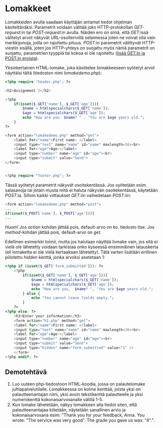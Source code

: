 # Lomakkeet
Lomakkeiden avulla saadaan käyttäjän antamat tiedot ohjelman käsiteltäväksi. Parametrit voidaan välitää joko HTTP-protokollan *GET-request*:in tai *POST-request*:in avulla. Näiden ero on siinä, että *GET*:issä välitetyt arvot näkyvät URL-osoiterivillä selaimessa joten ne voivat olla vain merkkijonoja, joilla on rajoitettu pituus. *POST*:in parametrit välittyvät HTTP-viestin sisällä, joten jos HTTP-yhteys on suojattu myös nämä parametrit on suojattu, parametrien tyyppiä tai kokoa ei ole rajoitettu ([lisää GET:in ja POST:in eroista](https://www.w3schools.in/php/get-post/)).

Yksinkertainen HTML-lomake, joka käsittelee lomakkeeseen syötetyt arvot näyttäisi tältä (tiedoston nimi *lomakedemo.php*):

```php
<?php require "header.php"; ?>

<h2>Assignment 2</h2>

<?php
    if(isset($_GET['name'], $_GET['age'])){
        $name = htmlspecialchars($_GET['name']);
        $age = htmlspecialchars($_GET['age']);
        echo "How are you  $name? " . "You are $age years old.";
    }
?>

<form action="lomakedemo.php" method="get">
    <label for="name">First name: </label> 
    <input type="text" name="name" id="name" maxlength=30><br>
    <label for="age">Age:</label>
    <input type="number" name="age" id="age"><br>
    <input type="submit" value="Send">
</form>


<?php require "footer.php"; ?>
```

Tässä syötetyt parametrit näkyvät osoitekentässä. Jos syötetään esim. salasanoja tai jotain muuta mitä ei haluta näkyvän osoitekentässä, käytetään *POST*:ia. Silloin kaikki viittaukset *GET*:iin vaihedetaan *POST*:iin:

```php
<form action="lomakedemo.php" method="post">
...
if(isset($_POST['name'], $_POST['age'])){
...
```

*Huom!* Jos *action* kohdan jättää pois, default-arvo on ko. tiedosto itse. Jos *method*-kohdan jättää pois, default-arvo on *get*.

Edellinen esimerkki toimii, mutta jos halutaan näyttää lomake vain, jos sitä ei vielä ole lähetetty voidaan tarkistaa onko kyseessä ensimmäinen latauskerta (eli lomaketta ei ole vielä kertaakaan lähetetty). Tätä varten lisätään erillinen piilotettu *hidden* kenttä, jonka arvoksi asetetaan 1:

```php
<?php if (isset($_GET['form_submitted'])): ?>
    <?php
        if(isset($_GET['name'], $_GET['age'])){
            $name = htmlspecialchars($_GET['name']);
            $age = htmlspecialchars($_GET['age']);
            echo "How are you,  $name? ", "You are $age years old.";
        } else {
            echo "You cannot leave fields empty.";
        }
    ?>
<?php else: ?>
    <h3>Enter your information</h3>
    <form action="h1.php" method="get">
    <label for="name">First name: </label> 
    <input type="text" name="name" id="name" maxlength=30><br>
    <label for="age">Age:</label>
    <input type="number" name="age" id="age"><br>
    <input type="submit" value="Send">
    <input type="hidden" name="form_submitted" value="1" />
    </form>
<?php endif; ?>
```

## Demotehtävä

1. Luo uuteen php-tiedostoon HTML-koodia, jossa on palautelomake juhlapalvelutilalle. Lomakkeessa on kolme kenttää, joista yksi on palautteenantajan nimi, yksi avoin tekstikenttä palautteelle ja yksi numerokenttä kokonaisarvosanalle välillä 1-5.
2. Kun lomake lähetetään, näkyy lomakkeen alla tiedot siten, että palautteenantajaa kiitetään, näytetään sanallinen arvio ja kokonaisarvosana esim: "Thank you for your feedback, Anna. You wrote: "The service was very good". The grade you gave us was: "4".".